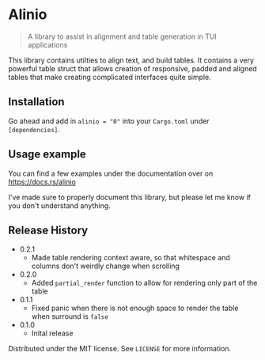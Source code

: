 # Alinio
> A library to assist in alignment and table generation in TUI applications 

This library contains utilties to align text, and build tables.
It contains a very powerful table struct that allows creation of responsive, padded and 
aligned tables that make creating complicated interfaces quite simple.

## Installation
Go ahead and add in `alinio = "0"` into your `Cargo.toml` under `[dependencies]`.

## Usage example
You can find a few examples under the documentation over on https://docs.rs/alinio

I've made sure to properly document this library, but please let me know if you don't understand anything.

## Release History

* 0.2.1
    * Made table rendering context aware, so that whitespace and columns don't weirdly change when scrolling
* 0.2.0
    * Added `partial_render` function to allow for rendering only part of the table
* 0.1.1
    * Fixed panic when there is not enough space to render the table when surround is `false`
* 0.1.0
    * Inital release

Distributed under the MIT license. See ``LICENSE`` for more information.
